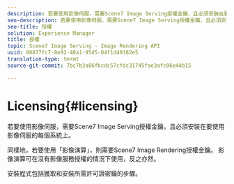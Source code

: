 ```yaml
---
description: 若要使用影像伺服，需要Scene7 Image Serving授權金鑰，且必須安裝在要使用影像伺服的每個系統上。
seo-description: 若要使用影像伺服，需要Scene7 Image Serving授權金鑰，且必須安裝在要使用影像伺服的每個系統上。
seo-title: 授權
solution: Experience Manager
title: 授權
topic: Scene7 Image Serving - Image Rendering API
uuid: 00877fc7-8e92-40a1-95d5-04f1d49182e5
translation-type: tm+mt
source-git-commit: 7bc7b3a86fbcdc57cfdc31745fae3afc06e44b15

---
```



# Licensing{#licensing}

若要使用影像伺服，需要Scene7 Image Serving授權金鑰，且必須安裝在要使用影像伺服的每個系統上。

同樣地，若要使用「影像演算」，則需要Scene7 Image Rendering授權金鑰。 影像演算可在沒有影像服務授權的情況下使用，反之亦然。

安裝程式包括獲取和安裝所需許可證密鑰的步驟。
